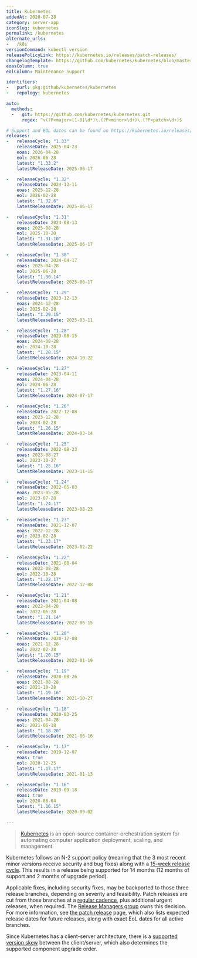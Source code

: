```yaml
---
title: Kubernetes
addedAt: 2020-07-28
category: server-app
iconSlug: kubernetes
permalink: /kubernetes
alternate_urls:
-   /k8s
versionCommand: kubectl version
releasePolicyLink: https://kubernetes.io/releases/patch-releases/
changelogTemplate: https://github.com/kubernetes/kubernetes/blob/master/CHANGELOG/CHANGELOG-__RELEASE_CYCLE__.md
eoasColumn: true
eolColumn: Maintenance Support

identifiers:
-   purl: pkg:github/kubernetes/kubernetes
-   repology: kubernetes

auto:
  methods:
  -   git: https://github.com/kubernetes/kubernetes.git
      regex: ^v(?P<major>[1-9]\d*)\.(?P<minor>\d+)\.(?P<patch>\d+)$

# Support and EOL dates can be found on https://kubernetes.io/releases/patch-releases/#detailed-release-history-for-active-branches
releases:
-   releaseCycle: "1.33"
    releaseDate: 2025-04-23
    eoas: 2026-04-28
    eol: 2026-06-28
    latest: "1.33.2"
    latestReleaseDate: 2025-06-17

-   releaseCycle: "1.32"
    releaseDate: 2024-12-11
    eoas: 2025-12-28
    eol: 2026-02-28
    latest: "1.32.6"
    latestReleaseDate: 2025-06-17

-   releaseCycle: "1.31"
    releaseDate: 2024-08-13
    eoas: 2025-08-28
    eol: 2025-10-28
    latest: "1.31.10"
    latestReleaseDate: 2025-06-17

-   releaseCycle: "1.30"
    releaseDate: 2024-04-17
    eoas: 2025-04-28
    eol: 2025-06-28
    latest: "1.30.14"
    latestReleaseDate: 2025-06-17

-   releaseCycle: "1.29"
    releaseDate: 2023-12-13
    eoas: 2024-12-28
    eol: 2025-02-28
    latest: "1.29.15"
    latestReleaseDate: 2025-03-11

-   releaseCycle: "1.28"
    releaseDate: 2023-08-15
    eoas: 2024-08-28
    eol: 2024-10-28
    latest: "1.28.15"
    latestReleaseDate: 2024-10-22

-   releaseCycle: "1.27"
    releaseDate: 2023-04-11
    eoas: 2024-04-28
    eol: 2024-06-28
    latest: "1.27.16"
    latestReleaseDate: 2024-07-17

-   releaseCycle: "1.26"
    releaseDate: 2022-12-08
    eoas: 2023-12-28
    eol: 2024-02-28
    latest: "1.26.15"
    latestReleaseDate: 2024-03-14

-   releaseCycle: "1.25"
    releaseDate: 2022-08-23
    eoas: 2023-08-27
    eol: 2023-10-27
    latest: "1.25.16"
    latestReleaseDate: 2023-11-15

-   releaseCycle: "1.24"
    releaseDate: 2022-05-03
    eoas: 2023-05-28
    eol: 2023-07-28
    latest: "1.24.17"
    latestReleaseDate: 2023-08-23

-   releaseCycle: "1.23"
    releaseDate: 2021-12-07
    eoas: 2022-12-28
    eol: 2023-02-28
    latest: "1.23.17"
    latestReleaseDate: 2023-02-22

-   releaseCycle: "1.22"
    releaseDate: 2021-08-04
    eoas: 2022-08-28
    eol: 2022-10-28
    latest: "1.22.17"
    latestReleaseDate: 2022-12-08

-   releaseCycle: "1.21"
    releaseDate: 2021-04-08
    eoas: 2022-04-28
    eol: 2022-06-28
    latest: "1.21.14"
    latestReleaseDate: 2022-06-15

-   releaseCycle: "1.20"
    releaseDate: 2020-12-08
    eoas: 2021-12-28
    eol: 2022-02-28
    latest: "1.20.15"
    latestReleaseDate: 2022-01-19

-   releaseCycle: "1.19"
    releaseDate: 2020-08-26
    eoas: 2021-08-28
    eol: 2021-10-28
    latest: "1.19.16"
    latestReleaseDate: 2021-10-27

-   releaseCycle: "1.18"
    releaseDate: 2020-03-25
    eoas: 2021-04-28
    eol: 2021-06-18
    latest: "1.18.20"
    latestReleaseDate: 2021-06-16

-   releaseCycle: "1.17"
    releaseDate: 2019-12-07
    eoas: true
    eol: 2020-12-25
    latest: "1.17.17"
    latestReleaseDate: 2021-01-13

-   releaseCycle: "1.16"
    releaseDate: 2019-09-18
    eoas: true
    eol: 2020-08-04
    latest: "1.16.15"
    latestReleaseDate: 2020-09-02

---
```


>[Kubernetes](https://kubernetes.io/) is an open-source container-orchestration system for
> automating computer application deployment, scaling, and management.

Kubernetes follows an N-2 support policy (meaning that the 3 most recent minor versions receive
security and bug fixes) along with a [15-week release cycle][cadence]. This results in a release
being supported for 14 months (12 months of support and 2 months of upgrade period).

Applicable fixes, including security fixes, may be backported to those three release branches,
depending on severity and feasibility. Patch releases are cut from those branches at a
[regular cadence][cadence], plus additional urgent releases, when required.
The [Release Managers group](https://kubernetes.io/releases/release-managers/) owns this decision.
For more information, see [the patch release](https://kubernetes.io/releases/patch-releases/) page,
which also lists expected release dates for future releases, along with exact EoL dates for all
active branches.

Since Kubernetes has a client-server architecture, there is a [supported version skew](https://kubernetes.io/releases/version-skew-policy/#supported-version-skew)
between the client/server, which also determines the supported component upgrade order.

[cadence]: https://github.com/kubernetes/enhancements/tree/master/keps/sig-release/2572-release-cadence "KEP-2572: Defining the Kubernetes Release Cadence"
